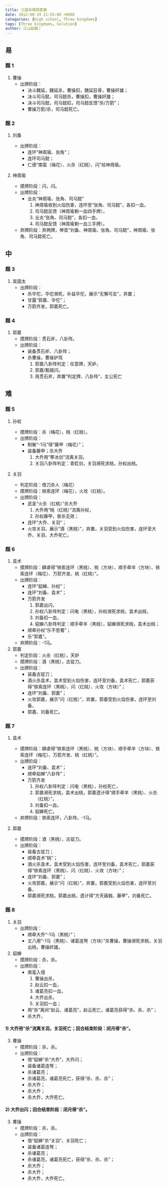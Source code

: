 ```yaml
---
title: 三国杀残局答案
date: 2012-08-19 21:55:00 +0800
categories: [High school, Three kingdoms]
tags: [Three kingdoms, Solution]
author: 江山如画丨
---
```


## 易

### 题 1

1. 曹操
   - 出牌阶段：
     - 决斗魏延，魏延杀，曹操扣，魏延狂骨，曹操奸雄；
     - 决斗司马懿，司马懿杀，曹操扣，曹操奸雄；
     - 决斗司马懿，司马懿扣，司马懿反馈“杀/万箭”；
     - 曹操万箭/杀，司马懿死亡。

### 题 2

1. 刘备
   - 出牌阶段：
     - 连环“神周瑜、张角”；
     - 连环司马懿；
     - 仁德“南蛮（梅花）、火杀（红桃）、闪”给神周瑜。

2. 神周瑜
   - 摸牌阶段：闪，闪。
   - 出牌阶段：
     - 业炎“神周瑜、张角、司马懿”
       1. 神周瑜收到火焰伤害，连环至“张角、司马懿”，各扣一血，
       2. 司马懿反馈（神周瑜剩一血四手牌），
       3. 业炎“张角、司马懿”，各扣一血，
       4. 司马懿反馈（神周瑜剩一血三手牌）。
   - 弃牌阶段：弃两牌，琴音“刘备、神周瑜、张角、司马懿”，神周瑜、张角、司马懿死亡。

## 中

### 题 3

1. 吴国太
   - 出牌阶段：
     - 杀华佗，华佗濒死，补益华佗，展示“无懈可击”，弃置；
     - 甘露“郭嘉、华佗”；
     - 万箭齐发，郭嘉死亡。

### 题 4

1. 郭嘉
   - 摸牌阶段：贯石斧，八卦阵。
   - 出牌阶段：
     - 装备贯石斧、八卦阵；
     - 杀曹操，曹操护驾
       1. 郭嘉八卦阵判定：任意牌，天妒，
       2. 郭嘉/甄姬闪，
       3. 用贯石斧，弃置“判定牌、八卦阵”，主公死亡

## 难

### 题 5

1. 孙权
   - 摸牌阶段：杀（梅花），桃（红桃）。
   - 出牌阶段：
     - 制衡“-1马”得“藤甲（梅花）”；
     - 装备藤甲；杀大乔
       1. 大乔用“寒冰剑”流离关羽，
       2. 关羽八卦阵判定：青釭剑，关羽濒死求桃，孙权出桃。

2. 关羽
   - 判定阶段：借刀杀人（梅花）
   - 摸牌阶段：铁索连环（梅花），火攻（红桃）。
   - 出牌阶段：
     - 武圣“火杀（红桃）”杀大乔
       1. 大乔用“桃（红桃）”流离孙权，
       2. 孙权藤甲，普杀无效；
     - 连环“大乔、关羽”；
     - 火攻关羽，展示“酒（黑桃）”，弃置，关羽受到火焰伤害，连环至大乔，关羽、大乔死亡。

### 题 6

1. 袁术
   - 摸牌阶段：肆虐得“铁索连环（黑桃）、桃（方块）、顺手牵羊（方块）、铁索连环（梅花）、万箭齐发、桃（红桃）”。
   - 出牌阶段：
     - 连环“貂蝉、孙权”；
     - 连环“刘备、袁术”；
     - 万箭齐发
       1. 郭嘉出闪，
       2. 孙权八卦阵判定：闪电（黑桃），孙权濒死求桃，袁术出桃，
       3. 刘备扣一血，
       4. 貂蝉八卦阵判定：顺手牵羊（黑桃），貂蝉濒死求桃，袁术出桃；
     - 顺牵孙权“乐不思蜀”；
     - 乐“郭嘉”。
   - 弃牌阶段：-1马。
2. 郭嘉
   - 判定阶段：火杀（红桃），天妒
   - 摸牌阶段：酒（黑桃），古锭刀。
   - 出牌阶段：
     - 装备古锭刀；
     - 酒火杀袁术，袁术受到火焰伤害，连环至刘备，袁术死亡，郭嘉获得“铁索连环（黑桃）、闪（红桃）、火攻（方块）”；
     - 连环“刘备、郭嘉”；
     - 火攻郭嘉，展示“闪（红桃）”，弃置，郭嘉受到火焰伤害，连环至刘备，
     - 郭嘉、刘备死亡。

### 题 7

1. 袁术
   - 摸牌阶段：肆虐得“铁索连环（黑桃）、桃（方块）、顺手牵羊（方块）、铁索连环（梅花）、万箭齐发、桃（红桃）”。
   - 出牌阶段：
     - 连环“刘备、袁术”；
     - 顺牵貂蝉“八卦阵”；
     - 万箭齐发
       1. 孙权八卦阵判定：闪电（黑桃），孙权死亡，
       2. 郭嘉濒死求桃，袁术出桃，郭嘉遗计得“顺手牵羊（黑桃）、火杀（红桃）”，
       3. 刘备扣一血，
       4. 貂蝉死亡。
   - 弃牌阶段：铁索连环，八卦阵，-1马。

2. 郭嘉
   - 摸牌阶段：酒（黑桃），古锭刀。
   - 出牌阶段：
     - 装备古锭刀；
     - 顺牵袁术“桃”；
     - 酒火杀袁术，袁术受到火焰伤害，连环至刘备，袁术死亡，郭嘉获得“铁索连环（黑桃）、闪（红桃）、火攻（方块）”；
     - 连环“刘备、郭嘉”；
     - 火攻郭嘉，展示“闪（红桃）”，弃置，郭嘉受到火焰伤害，连环至刘备，
     - 郭嘉濒死求桃，郭嘉出桃，遗计得“方天画戟、藤甲”，刘备死亡。

### 题 8

1. 关羽
   - 出牌阶段：
     - 顺牵大乔“-1马（黑桃）”；
     - 丈八用“-1马（黑桃）、诸葛连弩（方块）”杀曹操，曹操濒死求桃，关羽出桃，曹操奸雄。
2. 貂蝉
   - 摸牌阶段：杀，杀。
   - 出牌阶段：
     - 南蛮入侵
       1. 曹操出杀，
       2. 赵云扣一血，
       3. 诸葛亮扣一血，
       4. 大乔出杀，
       5. 关羽扣一血；
     - 用“杀”离间“赵云、诸葛亮”，赵云死亡，诸葛亮获得“杀、杀、杀”；
     - 杀大乔，

#### 1) 大乔用“杀”流离关羽，关羽死亡；回合结束阶段：闭月得“杀”。

3. 曹操
   - 摸牌阶段：杀，杀。
   - 出牌阶段：
     - 借“貂蝉”杀“大乔”，大乔闪；
     - 装备诸葛连弩；
     - 杀诸葛亮；
     - 杀诸葛亮，诸葛亮死亡，获得“杀、杀、杀”；
     - 杀大乔；
     - 杀大乔；
     - 杀大乔，大乔死亡。

#### 2) 大乔出闪；回合结束阶段：闭月得“杀”。

3. 曹操
   - 摸牌阶段：杀，杀。
   - 出牌阶段：
     - 借“貂蝉”杀“关羽”，关羽死亡；
     - 装备诸葛连弩；
     - 杀诸葛亮；
     - 杀诸葛亮，诸葛亮死亡，获得“杀、杀、杀”；
     - 杀大乔；
     - 杀大乔；
     - 杀大乔，大乔死亡。